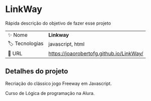 # LinkWay

Rápida descrição do objetivo de fazer esse projeto

|  |     |
| -------------  | --- |
| :sparkles: Nome        | **Linkway**
| :label: Tecnologias | javascript, html
| :rocket: URL         | https://joaorobertofg.github.io/LinkWay/

## Detalhes do projeto

Recriação do clássico jogo Freeway em Javascript.

Curso de Lógica de programação na Alura.
